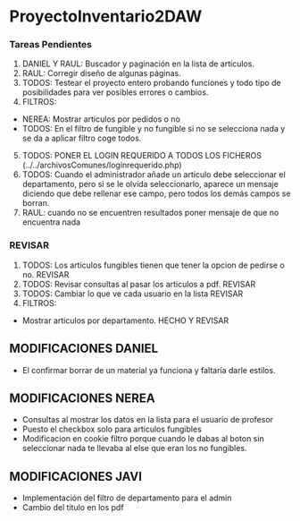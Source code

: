 ﻿# ProyectoInventario2DAW
 ### Tareas Pendientes
1. DANIEL Y RAUL: Buscador y paginación en la lista de artículos.
2. RAUL: Corregir diseño de algunas páginas.
3. TODOS: Testear el proyecto entero probando funciones y todo tipo de posibilidades para ver posibles errores o cambios.
4. FILTROS:
  - NEREA: Mostrar articulos por pedidos o no 
  - TODOS: En el filtro de fungible y no fungible si no se selecciona nada y se da a aplicar filtro coge todos.
5. TODOS: PONER EL LOGIN REQUERIDO A TODOS LOS FICHEROS (../../archivosComunes/loginrequerido.php)
6. TODOS: Cuando el administrador añade un artículo debe seleccionar el departamento, pero si se le olvida seleccionarlo,
aparece un mensaje diciendo que debe rellenar ese campo, pero todos los demás campos se borran.
7. RAUL: cuando no se encuentren resultados poner mensaje de que no encuentra nada

 ### REVISAR
1. TODOS: Los articulos fungibles tienen que tener la opcion de pedirse o no. REVISAR
2. TODOS: Revisar consultas al pasar los articulos a pdf. REVISAR
3. TODOS: Cambiar lo que ve cada usuario en la lista REVISAR
4. FILTROS:
  - Mostrar articulos por departamento. HECHO Y REVISAR

## MODIFICACIONES DANIEL
* El confirmar borrar de un material ya funciona y faltaría darle estilos.

## MODIFICACIONES NEREA
* Consultas al mostrar los datos en la lista para el usuario de profesor
* Puesto el checkbox solo para articulos fungibles
* Modificacion en cookie filtro porque cuando le dabas al boton sin seleccionar nada te llevaba al else que eran los no fungibles.

## MODIFICACIONES JAVI
* Implementación del filtro de departamento para el admin
* Cambio del titulo en los pdf
